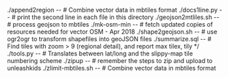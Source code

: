 ./append2region -- # Combine vector data in mbtiles format
./docs1line.py -- # print the second line in each file in this directory
./geojson2mtliles.sh -- # process geojson to mbtiles
./mk-osm-min -- # fetch updated copies of resources needed for vector OSM - Apr 2018
./shape2geojson.sh -- # use ogr2ogr to transform shapefiles into geoJSON files
./summarize.sql -- # Find tiles with zoom > 9 (regional detail), and report max tilex, tily */
./tools.py -- # Translates between lat/long and the slippy-map tile numbering scheme
./zipup -- # remember the steps to zip and upload to unleashkids
./zlimit-mbtiles.sh -- # Combine vector data in mbtiles format
